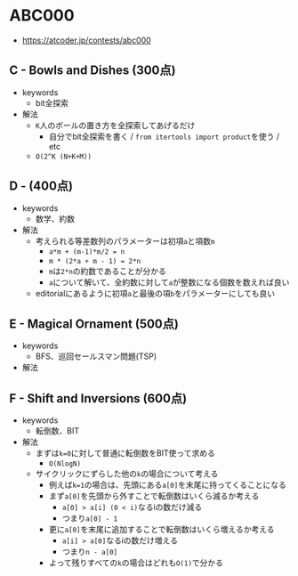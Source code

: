 # ABC000
* https://atcoder.jp/contests/abc000


## C - Bowls and Dishes (300点)
* keywords
  - bit全探索
* 解法
  - `K`人のボールの置き方を全探索してあげるだけ
    - 自分でbit全探索を書く / `from itertools import product`を使う / etc
  - `O(2^K (N+K+M))`


## D -  (400点)
* keywords
  - 数学、約数
* 解法
  - 考えられる等差数列のパラメーターは初項`a`と項数`m`
    - `a*m + (m-1)*m/2 = n`
    - `m * (2*a + m - 1) = 2*n`
    - `m`は`2*n`の約数であることが分かる
    - `a`について解いて、全約数に対して`a`が整数になる個数を数えれば良い
  - editorialにあるように初項`a`と最後の項`b`をパラメーターにしても良い


## E - Magical Ornament (500点)
* keywords
  - BFS、巡回セールスマン問題(TSP)
* 解法


## F - Shift and Inversions (600点)
* keywords
  - 転倒数、BIT
* 解法
  - まずは`k=0`に対して普通に転倒数をBIT使って求める
    - `O(NlogN)`
  - サイクリックにずらした他の`k`の場合について考える
    - 例えば`k=1`の場合は、先頭にある`a[0]`を末尾に持ってくることになる
    - まず`a[0]`を先頭から外すことで転倒数はいくら減るか考える
      - `a[0] > a[i] (0 < i)`なるiの数だけ減る
      - つまり`a[0] - 1`
    - 更に`a[0]`を末尾に追加することで転倒数はいくら増えるか考える
      - `a[i] > a[0]`なるiの数だけ増える
      - つまり`n - a[0]`
    - よって残りすべての`k`の場合はどれも`O(1)`で分かる

